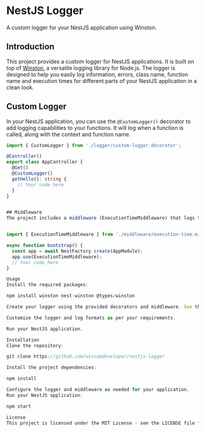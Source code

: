 # NestJS Logger

A custom logger for your NestJS application using Winston.

## Introduction

This project provides a custom logger for NestJS applications. It is built on top of [Winston](https://github.com/winstonjs/winston), a versatile logging library for Node.js. The logger is designed to help you easily log information, errors, class name, function name and execution times for different parts of your NestJS application in a clean look.

## Custom Logger

In your NestJS application, you can use the `@CustomLogger()` decorator to add logging capabilities to your functions. It will log when a function is called, along with the context and function name.

```typescript
import { CustomLogger } from './logger/custom-logger.decorator';

@Controller()
export class AppController {
  @Get()
  @CustomLogger()
  getHello(): string {
    // Your code here
  }
}


## Middleware
The project includes a middleware (ExecutionTimeMiddleware) that logs the execution time of incoming requests. This can be useful for monitoring and performance analysis.


import { ExecutionTimeMiddleware } from './middleware/execution-time.middleware';

async function bootstrap() {
  const app = await NestFactory.create(AppModule);
  app.use(ExecutionTimeMiddleware);
  // Your code here
}

Usage
Install the required packages:

npm install winston nest-winston @types/winston

Create your logger using the provided decorators and middleware. See the examples in the code.

Customize the logger and log formats as per your requirements.

Run your NestJS application.

Installation
Clone the repository:

git clone https://github.com/wissamdeveloper/nestjs-logger

Install the project dependencies:

npm install

Configure the logger and middleware as needed for your application.
Run your NestJS application:

npm start

License
This project is licensed under the MIT License - see the LICENSE file for details.
